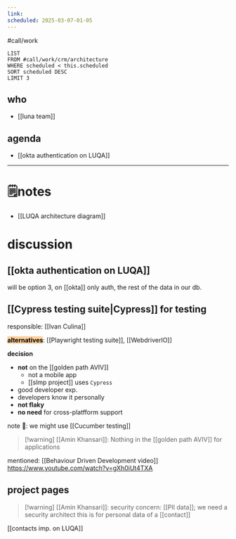 ```yaml
---
link: 
scheduled: 2025-03-07-01-05
---
```

#call/work

```dataview
LIST
FROM #call/work/crm/architecture 
WHERE scheduled < this.scheduled
SORT scheduled DESC
LIMIT 3
```

## who
- [[luna team]]
## agenda

- [[okta authentication on LUQA]]

---
# 🗒notes
- [[LUQA architecture diagram]]

# discussion

## [[okta authentication on LUQA]]

will be option 3, on [[okta]] only auth, the rest of the data in our db.
## [[Cypress testing suite|Cypress]] for testing

responsible: [[Ivan Culina]]

**<mark style="background: #FFB86CA6;">alternatives</mark>**: [[Playwright testing suite]], [[WebdriverIO]]

**decision**
- **not** on the [[golden path AVIV]]
	- not a mobile app
	- [[slmp project]] uses `Cypress`
- good developer exp.
- developers know it personally
- **not flaky**
- **no need** for cross-platfform support

note 📔: we might use [[Cucumber testing]]

> [!warning] [[Amin Khansari]]: Nothing in the [[golden path AVIV]] for applications

mentioned: [[Behaviour Driven Development video]]
https://www.youtube.com/watch?v=gXh0iUt4TXA

## project pages

> [!warning] [[Amin Khansari]]: security concern: [[PII data]]; we need a security architect
> this is for personal data of a [[contact]]


[[contacts imp. on LUQA]]